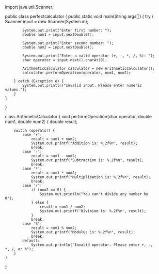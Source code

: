 import java.util.Scanner;

public class perfectcalculator {
    public static void main(String args[]) {
        try {
            Scanner input = new Scanner(System.in);

            System.out.print("Enter first number: ");
            double num1 = input.nextDouble();

            System.out.print("Enter second number: ");
            double num2 = input.nextDouble();

            System.out.print("Enter a valid operator (+, -, *, /, %): ");
            char operator = input.next().charAt(0);

            ArithmeticCalculator calculator = new ArithmeticCalculator();
            calculator.performOperation(operator, num1, num2);

        } catch (Exception e) {
            System.out.println("Invalid input. Please enter numeric values.");
        }
    }
}

class ArithmeticCalculator {
    void performOperation(char operator, double num1, double num2) {
        double result;

        switch (operator) {
            case '+':
                result = num1 + num2;
                System.out.printf("Addition is: %.2f%n", result);
                break;
            case '-':
                result = num1 - num2;
                System.out.printf("Subtraction is: %.2f%n", result);
                break;
            case '*':
                result = num1 * num2;
                System.out.printf("Multiplication is: %.2f%n", result);
                break;
            case '/':
                if (num2 == 0) {
                    System.out.println("You can't divide any number by 0");
                } else {
                    result = num1 / num2;
                    System.out.printf("Division is: %.2f%n", result);
                }
                break;
            case '%':
                result = num1 % num2;
                System.out.printf("Modulus is: %.2f%n", result);
                break;
            default:
                System.out.println("Invalid operator. Please enter +, -, *, /, or %");
        }
    }
}
